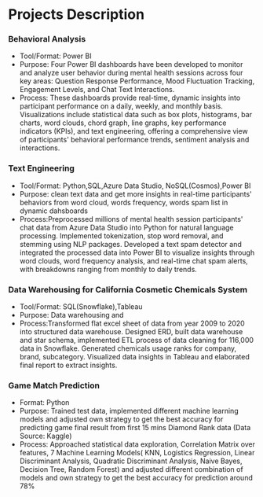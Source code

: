 # Projects Description
### Behavioral Analysis 
- Tool/Format: Power BI
- Purpose: Four Power BI dashboards have been developed to monitor and analyze user behavior during mental health sessions across four key areas: Question Response Performance, Mood Fluctuation Tracking, Engagement Levels, and Chat Text Interactions. 
- Process: These dashboards provide real-time, dynamic insights into participant performance on a daily, weekly, and monthly basis. Visualizations include statistical data such as box plots, histograms, bar charts, word clouds, chord graph, line graphs, key performance indicators (KPIs), and text engineering, offering a comprehensive view of participants' behavioral performance trends, sentiment analysis and interactions.


### Text Engineering
- Tool/Format: Python,SQL,Azure Data Studio, NoSQL(Cosmos),Power BI
- Purpose: clean text data and get more insights in real-time participants' behaviors from word cloud, words frequency, words spam list in dynamic dahsboards
- Process:Preprocessed millions of mental health session participants' chat data from Azure Data Studio into Python for natural language processing. Implemented tokenization, stop word removal, and stemming using NLP packages. Developed a text spam detector and integrated the processed data into Power BI to visualize insights through word clouds, word frequency analysis, and real-time chat spam alerts, with breakdowns ranging from monthly to daily trends.


### Data Warehousing for California Cosmetic Chemicals System 
- Tool/Format: SQL(Snowflake),Tableau
- Purpose: Data warehousing and 
- Process:Transformed flat excel sheet of data from year 2009 to 2020 into structured data warehouse. Designed ERD, built data warehouse and star schema, implemented ETL process of data cleaning for 116,000 data in Snowflake. Generated chemicals usage ranks for company, brand, subcategory. Visualized data insights in Tableau and elaborated final report to extract insights.


### Game Match Prediction
- Format: Python
- Purpose: Trained test data, implemented different machine learning models and adjusted own strategy to get the best accuracy for predicting game final result from first 15 mins Diamond Rank data (Data Source: Kaggle)
- Process: Approached statistical data exploration, Correlation Matrix over features, 7 Machine Learning Models( KNN, Logistics Regression, Linear Discriminant Analysis, Quadratic Discriminant Analysis, Naive Bayes, Decision Tree, Random Forest) and adjusted different combination of models and own strategy to get the best accuracy for prediction around 78%
